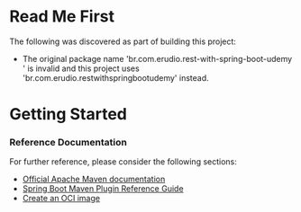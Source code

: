 # Read Me First
The following was discovered as part of building this project:

* The original package name 'br.com.erudio.rest-with-spring-boot-udemy ' is invalid and this project uses 'br.com.erudio.restwithspringbootudemy' instead.

# Getting Started

### Reference Documentation
For further reference, please consider the following sections:

* [Official Apache Maven documentation](https://maven.apache.org/guides/index.html)
* [Spring Boot Maven Plugin Reference Guide](https://docs.spring.io/spring-boot/docs/2.6.2/maven-plugin/reference/html/)
* [Create an OCI image](https://docs.spring.io/spring-boot/docs/2.6.2/maven-plugin/reference/html/#build-image)

